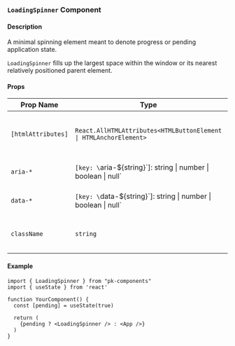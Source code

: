 ### `LoadingSpinner` Component

#### Description

A minimal spinning element meant to denote progress or pending application state.

`LoadingSpinner` fills up the largest space within the window or its nearest relatively positioned parent element.

#### Props

| Prop Name          | Type                                                              | Required | Default     | Description                                     |
| ------------------ | ----------------------------------------------------------------- | -------- | ----------- | ----------------------------------------------- |
| `[htmlAttributes]` | `React.AllHTMLAttributes<HTMLButtonElement \| HTMLAnchorElement>` | No       | `undefined` | Any valid HTML attribute for the element type   |
| `aria-*`           | `[key: \`aria-${string}\`]: string \| number \| boolean \| null`  | No       | `undefined` | Optional Accessibility attributes               |
| `data-*`           | `[key: \`data-${string}\`]: string \| number \| boolean \| null`  | No       | `undefined` | Optional dataset attributes                     |
| `className`        | `string`                                                          | No       | `undefined` | Additional class names to apply to the spinner. |

#### Example

```tsx
import { LoadingSpinner } from "pk-components"
import { useState } from 'react'

function YourComponent() {
  const [pending] = useState(true)

  return (
    {pending ? <LoadingSpinner /> : <App />}
  )
}
```
